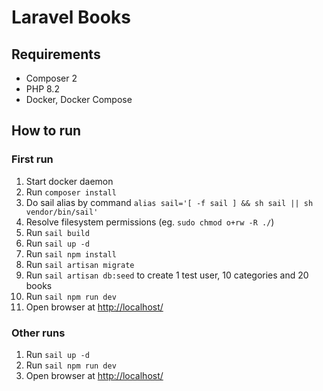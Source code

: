 # Laravel Books

## Requirements

- Composer 2
- PHP 8.2
- Docker, Docker Compose

## How to run

### First run

1. Start docker daemon
1. Run `composer install`
1. Do sail alias by command `alias sail='[ -f sail ] && sh sail || sh vendor/bin/sail'`
1. Resolve filesystem permissions (eg. `sudo chmod o+rw -R ./`)
1. Run `sail build`
1. Run `sail up -d`
1. Run `sail npm install`
1. Run `sail artisan migrate`
1. Run `sail artisan db:seed` to create 1 test user, 10 categories and 20 books
1. Run `sail npm run dev`
1. Open browser at <http://localhost/>

### Other runs

1. Run `sail up -d`
1. Run `sail npm run dev`
1. Open browser at <http://localhost/>
